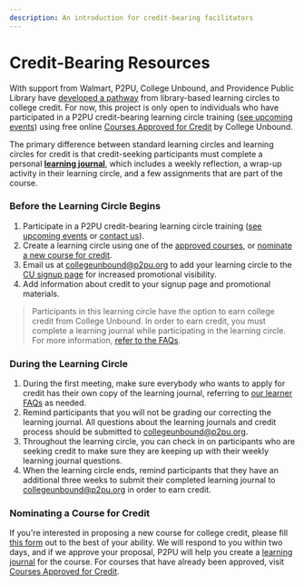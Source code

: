 ```yaml
---
description: An introduction for credit-bearing facilitators
---
```


# Credit-Bearing Resources

With support from Walmart, P2PU, College Unbound, and Providence Public Library have [developed a pathway](https://info.p2pu.org/2021/07/21/bringing-college-credits-to-libraries-with-peer-led-learning-circles/) from library-based learning circles to college credit. For now, this project is only open to individuals who have participated in a P2PU credit-bearing learning circle training ([see upcoming events](https://www.p2pu.org/en/events/)) using free online [Courses Approved for Credit](https://docs.p2pu.org/learning-for-college-credit/currently-approved-courses) by College Unbound.

The primary difference between standard learning circles and learning circles for credit is that credit-seeking participants must complete a personal [**learning journal**](https://docs.p2pu.org/learning-for-college-credit/nominating-a-course-for-credit), which includes a weekly reflection, a wrap-up activity in their learning circle, and a few assignments that are part of the course.&#x20;

### Before the Learning Circle Begins

1. Participate in a P2PU credit-bearing learning circle training ([see upcoming events](https://www.p2pu.org/en/events/) or [contact us](https://www.p2pu.org/en/help/)).
2. Create a learning circle using one of the [approved courses](currently-approved-courses.md), or [nominate a new course for credit](https://docs.p2pu.org/learning-for-college-credit/facilitator-resources#nominating-a-course-for-credit).
3. Email us at collegeunbound@p2pu.org to add your learning circle to the [CU signup page](https://www.p2pu.org/collegeunbound/) for increased promotional visibility.
4. Add information about credit to your signup page and promotional materials.

> Participants in this learning circle have the option to earn college credit from College Unbound. In order to earn credit, you must complete a learning journal while participating in the learning circle. For more information, [refer to the FAQs](https://docs.p2pu.org/frequently-asked-questions#credit-bearing-faqs).&#x20;

### During the Learning Circle

1. During the first meeting, make sure everybody who wants to apply for credit has their own copy of the learning journal, referring to [our learner FAQs](../frequently-asked-questions.md#credit-bearing-faqs) as needed.
2. Remind participants that you will not be grading our correcting the learning journal. All questions about the learning journals and credit process should be submitted to collegeunbound@p2pu.org.
3. Throughout the learning circle, you can check in on participants who are seeking credit to make sure they are keeping up with their weekly learning journal questions.
4. When the learning circle ends, remind participants that they have an additional three weeks to submit their completed learning journal to collegeunbound@p2pu.org in order to earn credit.

### Nominating a Course for Credit

If you're interested in proposing a new course for college credit, please fill [this form](https://docs.google.com/forms/d/e/1FAIpQLSeFmtTCY4tHeHLg7tIl-utnD8DsdvCDDfxFkWjRLj1ioDIVGg/viewform) out to the best of your ability. We will respond to you within two days, and if we approve your proposal, P2PU will help you create a [learning journal](https://docs.p2pu.org/learning-for-college-credit/nominating-a-course-for-credit) for the course. For courses that have already been approved, visit[ Courses Approved for Credit](currently-approved-courses.md).


